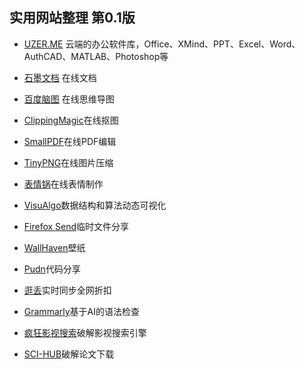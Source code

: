    ## 实用网站整理 第0.1版

- [UZER.ME](https://uzer.me/) 云端的办公软件库，Office、XMind、PPT、Excel、Word、AuthCAD、MATLAB、Photoshop等
		 
- [石墨文档](https://shimo.im) 在线文档
		
- [百度脑图](http://naotu.baidu.com/) 在线思维导图
		 
- [ClippingMagic](https://clippingmagic.com/)在线抠图
 	
- [SmallPDF](https://smallpdf.com/cn)在线PDF编辑
 		
- [TinyPNG](https://tinypng.com/)在线图片压缩
  		
- [表情锅](https://app.xuty.tk/static/app/index.html)在线表情制作
	
- [VisuAlgo](https://visualgo.net/zh)数据结构和算法动态可视化

- [Firefox Send](https://send.firefox.com/)临时文件分享

- [WallHaven](https://alpha.wallhaven.cc/)壁纸

- [Pudn](http://www.pudn.com/)代码分享

- [逛丢](https://guangdiu.com/)实时同步全网折扣

- [Grammarly](https://www.grammarly.com/)基于AI的语法检查

- [疯狂影视搜索](http://ifkdy.com/)破解影视搜索引擎

- [SCI-HUB](http://sci-hub.tw/)破解论文下载
